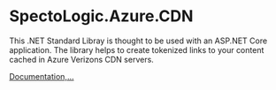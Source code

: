 # SpectoLogic.Azure.CDN
This .NET Standard Libray is thought to be used with an ASP.NET Core application. The library helps to create tokenized links to your content cached in Azure Verizons CDN servers.

<a href="https://github.com/SpectoLogic/SpectoLogic.Azure.CDN/blob/master/SpectoLogic.Azure.CDN/readme.md">Documentation,...</a>
